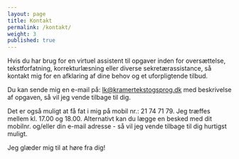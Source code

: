 ```yaml
---
layout: page
title: Kontakt
permalink: /kontakt/
weight: 3
published: true
---
```



Hvis du har brug for en virtuel assistent til opgaver inden for oversættelse, tekstforfatning, korrekturlæsning eller diverse sekretærassistance, så kontakt mig for en afklaring af dine behov og et uforpligtende tilbud.

Du kan sende mig en e-mail på: <a href="mailto:lk@kramertekstogsprog.dk" target="_blank">lk@kramertekstogsprog.dk</a> med beskrivelse af opgaven, så vil jeg vende tilbage til dig.

Det er også muligt at få fat i mig på mobil nr.: 21 74 71 79. Jeg træffes mellem kl. 17.00 og 18.00. Alternativt kan du lægge en besked med dit mobilnr. og/eller din e-mail adresse - så vil jeg vende tilbage til dig hurtigst muligt.

Jeg glæder mig til at høre fra dig!
